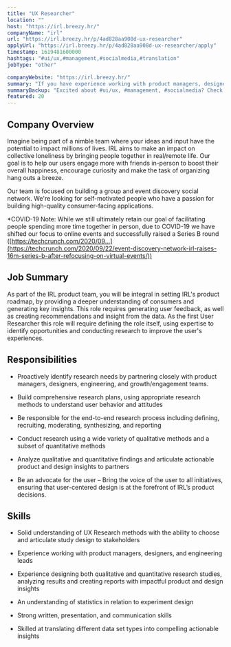 ```yaml
---
title: "UX Researcher"
location: ""
host: "https://irl.breezy.hr/"
companyName: "irl"
url: "https://irl.breezy.hr/p/4ad828aa908d-ux-researcher"
applyUrl: "https://irl.breezy.hr/p/4ad828aa908d-ux-researcher/apply"
timestamp: 1619481600000
hashtags: "#ui/ux,#management,#socialmedia,#translation"
jobType: "other"

companyWebsite: "https://irl.breezy.hr/"
summary: "If you have experience working with product managers, designers, and engineering leads, Irl is looking for someone with your knowledge."
summaryBackup: "Excited about #ui/ux, #management, #socialmedia? Check out this job post!"
featured: 20
---
```


## Company Overview

Imagine being part of a nimble team where your ideas and input have the potential to impact millions of lives. IRL aims to make an impact on collective loneliness by bringing people together in real/remote life. Our goal is to help our users engage more with friends in-person to boost their overall happiness, encourage curiosity and make the task of organizing hang outs a breeze.

Our team is focused on building a group and event discovery social network. We're looking for self-motivated people who have a passion for building high-quality consumer-facing applications.

\*COVID-19 Note: While we still ultimately retain our goal of facilitating people spending more time together in person, due to COVID-19 we have shifted our focus to online events and successfully raised a Series B round ([https://techcrunch.com/2020/09...](https://techcrunch.com/2020/09/22/event-discovery-network-irl-raises-16m-series-b-after-refocusing-on-virtual-events/))

## Job Summary

As part of the IRL product team, you will be integral in setting IRL's product roadmap, by providing a deeper understanding of consumers and generating key insights. This role requires generating user feedback, as well as creating recommendations and insight from the data. As the first User Researcher this role will require defining the role itself, using expertise to identify opportunities and conducting research to improve the user's experiences.

## Responsibilities

*   Proactively identify research needs by partnering closely with product managers, designers, engineering, and growth/engagement teams.

*   Build comprehensive research plans, using appropriate research methods to understand user behavior and attitudes

*   Be responsible for the end-to-end research process including defining, recruiting, moderating, synthesizing, and reporting

*   Conduct research using a wide variety of qualitative methods and a subset of quantitative methods

*   Analyze qualitative and quantitative findings and articulate actionable product and design insights to partners

*   Be an advocate for the user – Bring the voice of the user to all initiatives, ensuring that user-centered design is at the forefront of IRL’s product decisions.

## Skills

*   Solid understanding of UX Research methods with the ability to choose and articulate study design to stakeholders

*   Experience working with product managers, designers, and engineering leads

*   Experience designing both qualitative and quantitative research studies, analyzing results and creating reports with impactful product and design insights

*   An understanding of statistics in relation to experiment design

*   Strong written, presentation, and communication skills

*   Skilled at translating different data set types into compelling actionable insights
